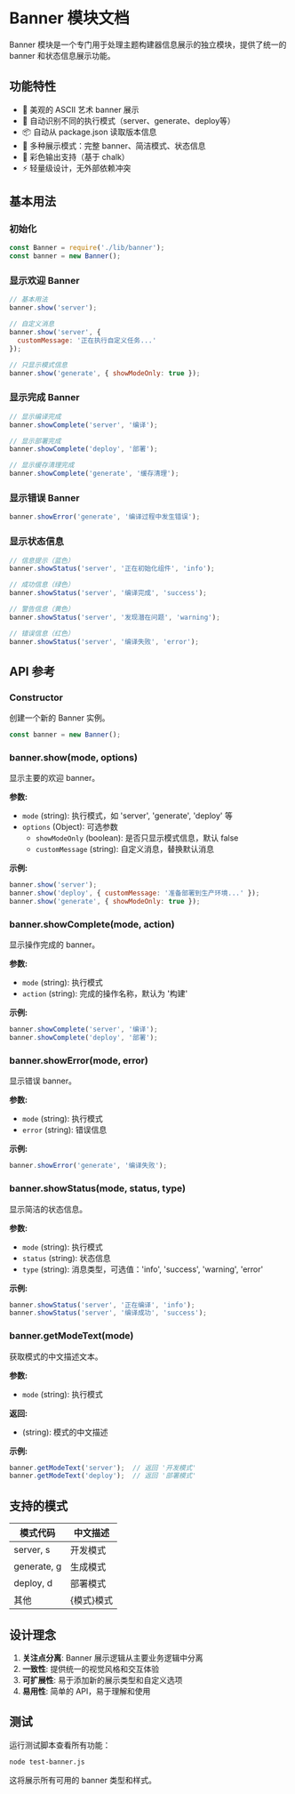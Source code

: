 # Banner 模块文档

Banner 模块是一个专门用于处理主题构建器信息展示的独立模块，提供了统一的 banner 和状态信息展示功能。

## 功能特性

- 🎨 美观的 ASCII 艺术 banner 展示
- 🔄 自动识别不同的执行模式（server、generate、deploy等）
- 📦 自动从 package.json 读取版本信息
- 🎯 多种展示模式：完整 banner、简洁模式、状态信息
- 🌈 彩色输出支持（基于 chalk）
- ⚡ 轻量级设计，无外部依赖冲突

## 基本用法

### 初始化

```javascript
const Banner = require('./lib/banner');
const banner = new Banner();
```

### 显示欢迎 Banner

```javascript
// 基本用法
banner.show('server');

// 自定义消息
banner.show('server', { 
  customMessage: '正在执行自定义任务...' 
});

// 只显示模式信息
banner.show('generate', { showModeOnly: true });
```

### 显示完成 Banner

```javascript
// 显示编译完成
banner.showComplete('server', '编译');

// 显示部署完成  
banner.showComplete('deploy', '部署');

// 显示缓存清理完成
banner.showComplete('generate', '缓存清理');
```

### 显示错误 Banner

```javascript
banner.showError('generate', '编译过程中发生错误');
```

### 显示状态信息

```javascript
// 信息提示（蓝色）
banner.showStatus('server', '正在初始化组件', 'info');

// 成功信息（绿色）
banner.showStatus('server', '编译完成', 'success'); 

// 警告信息（黄色）
banner.showStatus('server', '发现潜在问题', 'warning');

// 错误信息（红色）
banner.showStatus('server', '编译失败', 'error');
```

## API 参考

### Constructor

创建一个新的 Banner 实例。

```javascript
const banner = new Banner();
```

### banner.show(mode, options)

显示主要的欢迎 banner。

**参数:**
- `mode` (string): 执行模式，如 'server', 'generate', 'deploy' 等
- `options` (Object): 可选参数
  - `showModeOnly` (boolean): 是否只显示模式信息，默认 false
  - `customMessage` (string): 自定义消息，替换默认消息

**示例:**
```javascript
banner.show('server');
banner.show('deploy', { customMessage: '准备部署到生产环境...' });
banner.show('generate', { showModeOnly: true });
```

### banner.showComplete(mode, action)

显示操作完成的 banner。

**参数:**
- `mode` (string): 执行模式
- `action` (string): 完成的操作名称，默认为 '构建'

**示例:**
```javascript
banner.showComplete('server', '编译');
banner.showComplete('deploy', '部署');
```

### banner.showError(mode, error)

显示错误 banner。

**参数:**
- `mode` (string): 执行模式
- `error` (string): 错误信息

**示例:**
```javascript
banner.showError('generate', '编译失败');
```

### banner.showStatus(mode, status, type)

显示简洁的状态信息。

**参数:**
- `mode` (string): 执行模式
- `status` (string): 状态信息
- `type` (string): 消息类型，可选值：'info', 'success', 'warning', 'error'

**示例:**
```javascript
banner.showStatus('server', '正在编译', 'info');
banner.showStatus('server', '编译成功', 'success');
```

### banner.getModeText(mode)

获取模式的中文描述文本。

**参数:**
- `mode` (string): 执行模式

**返回:**
- (string): 模式的中文描述

**示例:**
```javascript
banner.getModeText('server');  // 返回 '开发模式'
banner.getModeText('deploy');  // 返回 '部署模式'
```

## 支持的模式

| 模式代码 | 中文描述 |
|---------|---------|
| server, s | 开发模式 |
| generate, g | 生成模式 |
| deploy, d | 部署模式 |
| 其他 | {模式}模式 |

## 设计理念

1. **关注点分离**: Banner 展示逻辑从主要业务逻辑中分离
2. **一致性**: 提供统一的视觉风格和交互体验
3. **可扩展性**: 易于添加新的展示类型和自定义选项
4. **易用性**: 简单的 API，易于理解和使用

## 测试

运行测试脚本查看所有功能：

```bash
node test-banner.js
```

这将展示所有可用的 banner 类型和样式。 